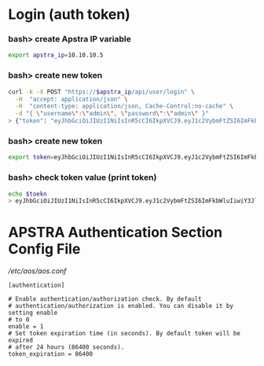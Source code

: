 # Login (auth token)

### bash> create Apstra IP variable
```bash
export apstra_ip=10.10.10.5
```

### bash> create new token 
```bash
curl -k -X POST "https://$apstra_ip/api/user/login" \
  -H  "accept: application/json" \
  -H  "content-type: application/json, Cache-Control:no-cache" \
  -d "{ \"username\":\"admin\", \"password\":\"admin\" }"
> {"token": "eyJhbGciOiJIUzI1NiIsInR5cCI6IkpXVCJ9.eyJ1c2VybmFtZSI6ImFkbWluIiwiY3JlYXRlZF9hdCI6IjIwMjEtMDEtMDhUMTk6MjU6MjkuMzIyNDg1IiwidXNlcl9zZXNzaW9uIjoiNTdhMzM1NDAtNjYxMi00OWYyLTllZTAtOWZjZTAwYWU2ZmVhIiwiZXhwIjoxNjEwMjIwMzI5fQ.jZEPBCNHviO10AWaEU7GxWEh33OyetR22qX4cg5dYTI", "id": "2d44e0a1-e3f1-4ed3-ab30-76af1d4fb24d"}
```

### bash> create new token
```bash
export token=eyJhbGciOiJIUzI1NiIsInR5cCI6IkpXVCJ9.eyJ1c2VybmFtZSI6ImFkbWluIiwiY3JlYXRlZF9hdCI6IjIwMjEtMDEtMDhUMTk6MjU6MjkuMzIyNDg1IiwidXNlcl9zZXNzaW9uIjoiNTdhMzM1NDAtNjYxMi00OWYyLTllZTAtOWZjZTAwYWU2ZmVhIiwiZXhwIjoxNjEwMjIwMzI5fQ.jZEPBCNHviO10AWaEU7GxWEh33OyetR22qX4cg5dYTI
```

### bash> check token value (print token)
```bash
echo $toekn
> eyJhbGciOiJIUzI1NiIsInR5cCI6IkpXVCJ9.eyJ1c2VybmFtZSI6ImFkbWluIiwiY3JlYXRlZF9hdCI6IjIwMjEtMDEtMDhUMTk6MjU6MjkuMzIyNDg1IiwidXNlcl9zZXNzaW9uIjoiNTdhMzM1NDAtNjYxMi00OWYyLTllZTAtOWZjZTAwYWU2ZmVhIiwiZXhwIjoxNjEwMjIwMzI5fQ.jZEPBCNHviO10AWaEU7GxWEh33OyetR22qX4cg5dYTI
```

# APSTRA Authentication Section Config File
*/etc/aos/aos.conf*
```text
[authentication]

# Enable authentication/authorization check. By default
# authentication/authorization is enabled. You can disable it by setting enable
# to 0
enable = 1
# Set token expiration time (in seconds). By default token will be expired
# after 24 hours (86400 seconds).
token_expiration = 86400
```

